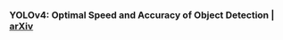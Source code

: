 ### YOLOv4: Optimal Speed and Accuracy of Object Detection | [arXiv](https://arxiv.org/abs/2004.10934)
